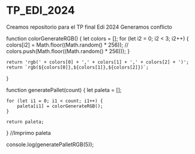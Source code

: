 # TP_EDI_2024

Creamos repositorio para el TP final Edi 2024
Generamos conflicto


function colorGenerateRGB() {
    let colors = [];
    for (let i2 = 0; i2 < 3; i2++) {
        colors[i2] = Math.floor((Math.random() * 256));
        // colors.push(Math.floor((Math.random() * 256)));
    }

    return 'rgb(' + colors[0] + ',' + colors[1] + ',' + colors[2] + ')';
    return `rgb(${colors[0]},${colors[1]},${colors[2]})`;
}

function generatePallet(count) {
    let paleta = [];

    for (let i1 = 0; i1 < count; i1++) {
        paleta[i1] = colorGenerateRGB();
    }

    return paleta;
}
//Imprimo paleta

console.log(generatePalletRGB(5));

